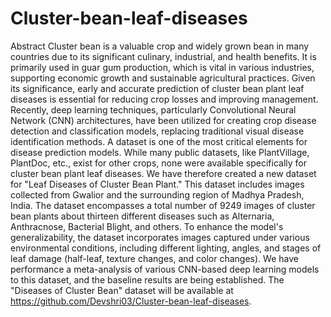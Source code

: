 # Cluster-bean-leaf-diseases
Abstract
Cluster bean is a valuable crop and widely grown bean in many countries due to its significant culinary, industrial, and health benefits. It is primarily used in guar gum production, which is vital in various industries, supporting economic growth and sustainable agricultural practices. Given its significance, early and accurate prediction of cluster bean plant leaf diseases is essential for reducing crop losses and improving management. Recently, deep learning techniques, particularly Convolutional Neural Network (CNN) architectures, have been utilized for creating crop disease detection and classification models, replacing traditional visual disease identification methods. A dataset is one of the most critical elements for disease prediction models. While many public datasets, like PlantVillage, PlantDoc, etc., exist for other crops, none were available specifically for cluster bean plant leaf diseases. We have therefore created a new dataset for "Leaf Diseases of Cluster Bean Plant." This dataset includes images collected from Gwalior and the surrounding region of Madhya Pradesh, India. The dataset encompasses a total number of 9249 images of cluster bean plants about thirteen different diseases such as Alternaria, Anthracnose, Bacterial Blight, and others. To enhance the model's generalizability, the dataset incorporates images captured under various environmental conditions, including different lighting, angles, and stages of leaf damage (half-leaf, texture changes, and color changes). We have performance a meta-analysis of various CNN-based deep learning models to this dataset, and the baseline results are being established. The "Diseases of Cluster Bean" dataset will be available at https://github.com/Devshri03/Cluster-bean-leaf-diseases.
